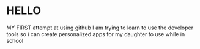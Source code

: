 # HELLO
MY FIRST attempt at using github
I am trying to learn to use the developer tools so i can create personalized apps for my daughter to use while in school
